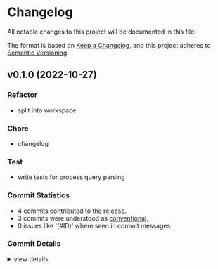 # Changelog

All notable changes to this project will be documented in this file.

The format is based on [Keep a Changelog](https://keepachangelog.com/en/1.0.0/),
and this project adheres to [Semantic Versioning](https://semver.org/spec/v2.0.0.html).

## v0.1.0 (2022-10-27)

<csr-id-624803fdc5d798c33699aa8ed198266355ce7f43/>
<csr-id-4ea6505b840be15dbf83c90d4314536484e9dacd/>

### Refactor

 - <csr-id-624803fdc5d798c33699aa8ed198266355ce7f43/> split into workspace

### Chore

 - <csr-id-0f10d249ec844df200b94fb6c2e2488457b4aeb7/> changelog

### Test

 - <csr-id-4ea6505b840be15dbf83c90d4314536484e9dacd/> write tests for process query parsing

### Commit Statistics

<csr-read-only-do-not-edit/>

 - 4 commits contributed to the release.
 - 3 commits were understood as [conventional](https://www.conventionalcommits.org).
 - 0 issues like '(#ID)' where seen in commit messages

### Commit Details

<csr-read-only-do-not-edit/>

<details><summary>view details</summary>

 * **Uncategorized**
    - changelog ([`0f10d24`](https://github.com/zmrl010/pkill/commit/0f10d249ec844df200b94fb6c2e2488457b4aeb7))
    - Release pkill-lib v0.1.0, pkill-cli v0.1.0, pkill v1.0.1 ([`a47c313`](https://github.com/zmrl010/pkill/commit/a47c3136a14349245ab29366bc94d99115aa0c56))
    - write tests for process query parsing ([`4ea6505`](https://github.com/zmrl010/pkill/commit/4ea6505b840be15dbf83c90d4314536484e9dacd))
    - split into workspace ([`624803f`](https://github.com/zmrl010/pkill/commit/624803fdc5d798c33699aa8ed198266355ce7f43))
</details>

